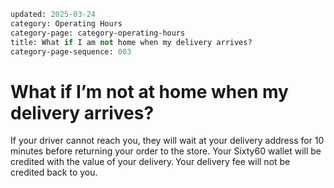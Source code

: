 ```meta
updated: 2025-03-24
category: Operating Hours
category-page: category-operating-hours
title: What if I am not home when my delivery arrives? 
category-page-sequence: 003
```

# What if I’m not at home when my delivery arrives?  

If your driver cannot reach you, they will wait at your delivery address for 10 minutes before returning your order to the store. Your Sixty60 wallet will be credited with the value of your delivery. Your delivery fee will not be credited back to you. 